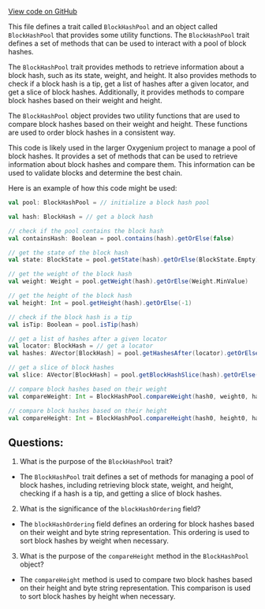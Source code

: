 [View code on GitHub](https://github.com/oxygenium/oxygenium/flow/src/main/scala/org/oxygenium/flow/core/BlockHashPool.scala)

This file defines a trait called `BlockHashPool` and an object called `BlockHashPool` that provides some utility functions. The `BlockHashPool` trait defines a set of methods that can be used to interact with a pool of block hashes. 

The `BlockHashPool` trait provides methods to retrieve information about a block hash, such as its state, weight, and height. It also provides methods to check if a block hash is a tip, get a list of hashes after a given locator, and get a slice of block hashes. Additionally, it provides methods to compare block hashes based on their weight and height.

The `BlockHashPool` object provides two utility functions that are used to compare block hashes based on their weight and height. These functions are used to order block hashes in a consistent way.

This code is likely used in the larger Oxygenium project to manage a pool of block hashes. It provides a set of methods that can be used to retrieve information about block hashes and compare them. This information can be used to validate blocks and determine the best chain. 

Here is an example of how this code might be used:

```scala
val pool: BlockHashPool = // initialize a block hash pool

val hash: BlockHash = // get a block hash

// check if the pool contains the block hash
val containsHash: Boolean = pool.contains(hash).getOrElse(false)

// get the state of the block hash
val state: BlockState = pool.getState(hash).getOrElse(BlockState.Empty)

// get the weight of the block hash
val weight: Weight = pool.getWeight(hash).getOrElse(Weight.MinValue)

// get the height of the block hash
val height: Int = pool.getHeight(hash).getOrElse(-1)

// check if the block hash is a tip
val isTip: Boolean = pool.isTip(hash)

// get a list of hashes after a given locator
val locator: BlockHash = // get a locator
val hashes: AVector[BlockHash] = pool.getHashesAfter(locator).getOrElse(AVector.empty)

// get a slice of block hashes
val slice: AVector[BlockHash] = pool.getBlockHashSlice(hash).getOrElse(AVector.empty)

// compare block hashes based on their weight
val compareWeight: Int = BlockHashPool.compareWeight(hash0, weight0, hash1, weight1)

// compare block hashes based on their height
val compareHeight: Int = BlockHashPool.compareHeight(hash0, height0, hash1, height1)
```
## Questions: 
 1. What is the purpose of the `BlockHashPool` trait?
- The `BlockHashPool` trait defines a set of methods for managing a pool of block hashes, including retrieving block state, weight, and height, checking if a hash is a tip, and getting a slice of block hashes.

2. What is the significance of the `blockHashOrdering` field?
- The `blockHashOrdering` field defines an ordering for block hashes based on their weight and byte string representation. This ordering is used to sort block hashes by weight when necessary.

3. What is the purpose of the `compareHeight` method in the `BlockHashPool` object?
- The `compareHeight` method is used to compare two block hashes based on their height and byte string representation. This comparison is used to sort block hashes by height when necessary.